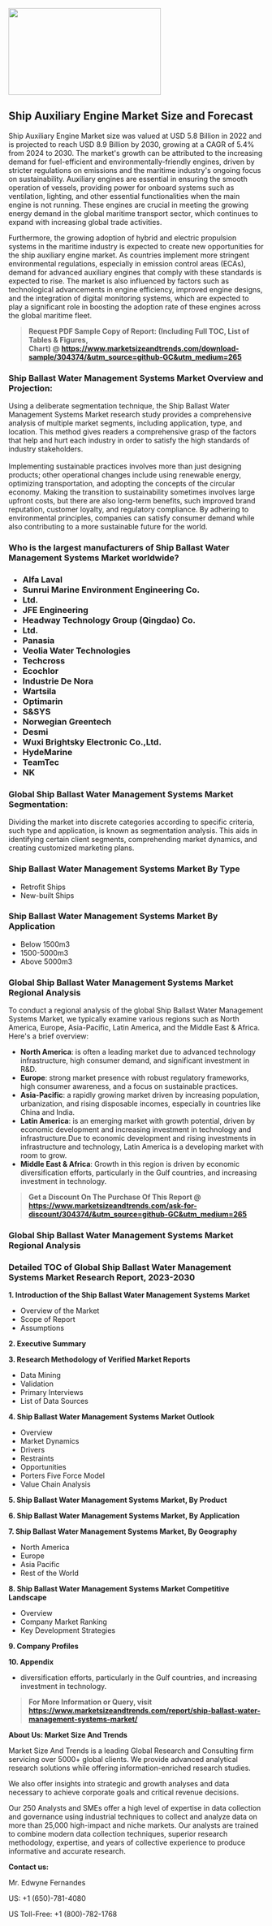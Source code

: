 <p><img class="alignnone size-medium wp-image-20088" src="https://ffe5etoiles.com/wp-content/uploads/2024/12/MST1-300x171.png" alt="" width="300" height="171" /></p><h2>Ship Auxiliary Engine Market Size and Forecast</h2><p>Ship Auxiliary Engine Market size was valued at USD 5.8 Billion in 2022 and is projected to reach USD 8.9 Billion by 2030, growing at a CAGR of 5.4% from 2024 to 2030. The market's growth can be attributed to the increasing demand for fuel-efficient and environmentally-friendly engines, driven by stricter regulations on emissions and the maritime industry's ongoing focus on sustainability. Auxiliary engines are essential in ensuring the smooth operation of vessels, providing power for onboard systems such as ventilation, lighting, and other essential functionalities when the main engine is not running. These engines are crucial in meeting the growing energy demand in the global maritime transport sector, which continues to expand with increasing global trade activities.</p><p>Furthermore, the growing adoption of hybrid and electric propulsion systems in the maritime industry is expected to create new opportunities for the ship auxiliary engine market. As countries implement more stringent environmental regulations, especially in emission control areas (ECAs), demand for advanced auxiliary engines that comply with these standards is expected to rise. The market is also influenced by factors such as technological advancements in engine efficiency, improved engine designs, and the integration of digital monitoring systems, which are expected to play a significant role in boosting the adoption rate of these engines across the global maritime fleet.</p></p><blockquote id="" class=""><strong>Request PDF Sample Copy of Report: (Including Full TOC, List of Tables &amp; Figures, Chart)&nbsp;@&nbsp;<strong><a href="https://www.marketsizeandtrends.com/download-sample/304374/&utm_source=github-GC&utm_medium=265" target="_blank">https://www.marketsizeandtrends.com/download-sample/304374/&utm_source=github-GC&utm_medium=265</a></strong></strong></blockquote><h3 id="" class="">Ship Ballast Water Management Systems Market&nbsp;Overview and Projection:</h3><p id="" class="">Using a deliberate segmentation technique, the Ship Ballast Water Management Systems Market research study provides a comprehensive analysis of multiple market segments, including application, type, and location. This method gives readers a comprehensive grasp of the factors that help and hurt each industry in order to satisfy the high standards of industry stakeholders. <br /> <br />Implementing sustainable practices involves more than just designing products; other operational changes include using renewable energy, optimizing transportation, and adopting the concepts of the circular economy. Making the transition to sustainability sometimes involves large upfront costs, but there are also long-term benefits, such improved brand reputation, customer loyalty, and regulatory compliance. By adhering to environmental principles, companies can satisfy consumer demand while also contributing to a more sustainable future for the world.</p><h3 id="" class="">Who is the largest manufacturers of&nbsp;Ship Ballast Water Management Systems Market worldwide?</h3><h3 class=""><p><ul><li>Alfa Laval </li><li> Sunrui Marine Environment Engineering Co. </li><li> Ltd. </li><li> JFE Engineering </li><li> Headway Technology Group (Qingdao) Co. </li><li> Ltd. </li><li> Panasia </li><li> Veolia Water Technologies </li><li> Techcross </li><li> Ecochlor </li><li> Industrie De Nora </li><li> Wartsila </li><li> Optimarin </li><li> S&SYS </li><li> Norwegian Greentech </li><li> Desmi </li><li> Wuxi Brightsky Electronic Co.,Ltd. </li><li> HydeMarine </li><li> TeamTec </li><li> NK</li></ul></p></h3><h3 id="" class="">Global&nbsp;Ship Ballast Water Management Systems Market Segmentation:</h3><p id="" class="">Dividing the market into discrete categories according to specific criteria, such type and application, is known as segmentation analysis. This aids in identifying certain client segments, comprehending market dynamics, and creating customized marketing plans.</p><h3 id="" class="">Ship Ballast Water Management Systems Market&nbsp;By Type</h3><p><p><ul><li>Retrofit Ships</li><li> New-built Ships</p></li></ul></p></p><h3 id="" class="">Ship Ballast Water Management Systems Market&nbsp;By Application</h3><p class=""><p><ul><li>Below 1500m3</li><li> 1500-5000m3</li><li> Above 5000m3</li></ul></p></p><h3 id="" class="">Global Ship Ballast Water Management Systems Market Regional Analysis</h3><p id="" class="">To conduct a regional analysis of the global Ship Ballast Water Management Systems Market, we typically examine various regions such as North America, Europe, Asia-Pacific, Latin America, and the Middle East &amp; Africa. Here's a brief overview:</p><ul><li><strong>North America</strong>: is often a leading market due to advanced technology infrastructure, high consumer demand, and significant investment in R&amp;D.</li><li><strong>Europe</strong>: strong market presence with robust regulatory frameworks, high consumer awareness, and a focus on sustainable practices.</li><li><strong>Asia-Pacific</strong>: a rapidly growing market driven by increasing population, urbanization, and rising disposable incomes, especially in countries like China and India.</li><li><strong>Latin America</strong>: is an emerging market with growth potential, driven by economic development and increasing investment in technology and infrastructure.Due to economic development and rising investments in infrastructure and technology, Latin America is a developing market with room to grow.</li><li><strong>Middle East &amp; Africa</strong>: Growth in this region is driven by economic diversification efforts, particularly in the Gulf countries, and increasing investment in technology.</li></ul><blockquote id="" class=""><strong>Get a Discount On The Purchase Of This Report @ <strong><a href="https://www.marketsizeandtrends.com/ask-for-discount/304374/&utm_source=github-GC&utm_medium=265" target="_blank">https://www.marketsizeandtrends.com/ask-for-discount/304374/&utm_source=github-GC&utm_medium=265</a></strong></strong></blockquote><h3 id="" class="">Global Ship Ballast Water Management Systems Market Regional Analysis</h3><h3 id="" class="">Detailed TOC of Global Ship Ballast Water Management Systems Market Research Report, 2023-2030</h3><p id="" class=""><strong>1. Introduction of the Ship Ballast Water Management Systems Market</strong></p><ul><li>Overview of the Market</li><li>Scope of Report</li><li>Assumptions</li></ul><p id="" class=""><strong>2. Executive Summary</strong></p><p id="" class=""><strong>3. Research Methodology of Verified Market Reports</strong></p><ul><li>Data Mining</li><li>Validation</li><li>Primary Interviews</li><li>List of Data Sources</li></ul><p id="" class=""><strong>4. Ship Ballast Water Management Systems Market Outlook</strong></p><ul><li>Overview</li><li>Market Dynamics</li><li>Drivers</li><li>Restraints</li><li>Opportunities</li><li>Porters Five Force Model</li><li>Value Chain Analysis</li></ul><p id="" class=""><strong>5. Ship Ballast Water Management Systems Market, By Product</strong></p><p id="" class=""><strong>6. Ship Ballast Water Management Systems Market, By Application</strong></p><p id="" class=""><strong>7. Ship Ballast Water Management Systems Market, By Geography</strong></p><ul><li>North America</li><li>Europe</li><li>Asia Pacific</li><li>Rest of the World</li></ul><p id="" class=""><strong>8. Ship Ballast Water Management Systems Market Competitive Landscape</strong></p><ul><li>Overview</li><li>Company Market Ranking</li><li>Key Development Strategies</li></ul><p id="" class=""><strong>9. Company Profiles</strong></p><p id="" class=""><strong>10. Appendix</strong></p><ul><li>diversification efforts, particularly in the Gulf countries, and increasing investment in technology.</li></ul><blockquote id="" class=""><strong>For More Information or Query, visit <strong><strong><a href="https://www.marketsizeandtrends.com/report/ship-ballast-water-management-systems-market/" target="_blank">https://www.marketsizeandtrends.com/report/ship-ballast-water-management-systems-market/</a></strong></strong></strong></blockquote><p id="" class=""><strong>About Us: Market Size And Trends</strong></p><p id="" class="">Market Size And Trends is a leading Global Research and Consulting firm servicing over 5000+ global clients. We provide advanced analytical research solutions while offering information-enriched research studies.</p><p id="" class="">We also offer insights into strategic and growth analyses and data necessary to achieve corporate goals and critical revenue decisions.</p><p id="" class="">Our 250 Analysts and SMEs offer a high level of expertise in data collection and governance using industrial techniques to collect and analyze data on more than 25,000 high-impact and niche markets. Our analysts are trained to combine modern data collection techniques, superior research methodology, expertise, and years of collective experience to produce informative and accurate research.</p><p id="" class=""><strong>Contact us:</strong></p><p id="" class="">Mr. Edwyne Fernandes</p><p id="" class="">US: +1 (650)-781-4080</p><p id="" class="">US Toll-Free: +1 (800)-782-1768</p>
